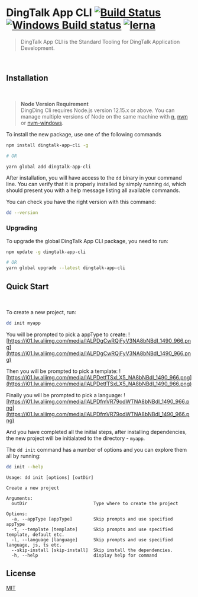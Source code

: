 # DingTalk App CLI [![Build Status](https://circleci.com/gh/open-dingtalk/dingtalk-app-cli.svg?style=shield)](https://circleci.com/gh/open-dingtalk/dingtalk-app-cli/tree/develop)  [![Windows Build status](https://ci.appveyor.com/api/projects/status/hi7uu5rnbs4x9vas/branch/develop?svg=true)](https://ci.appveyor.com/project/lou1swu/dingtalk-app-cli/branch/develop) [![lerna](https://img.shields.io/badge/maintained%20with-lerna-cc00ff.svg)](https://lerna.js.org/)

> DingTalk App CLI is the Standard Tooling for DingTalk Application Development.

<br/>

## Installation
<br/>

> **Node Version Requirement**  
DingDing Cli requires Node.js version 12.15.x or above. You can manage multiple versions of Node on the same machine with [n](https://github.com/tj/n), [nvm](https://github.com/creationix/nvm) or [nvm-windows](https://github.com/coreybutler/nvm-windows).

To install the new package, use one of the following commands

```bash
npm install dingtalk-app-cli -g

# OR

yarn global add dingtalk-app-cli
```

After installation, you will have access to the `dd` binary in your command line. You can verify that it is properly installed by simply running `dd`, which should present you with a help message listing all available commands.

You can check you have the right version with this command:
```bash
dd --version
```

### Upgrading
To upgrade the global DingTalk App CLI package, you need to run:
```bash
npm update -g dingtalk-app-cli

# OR
yarn global upgrade --latest dingtalk-app-cli
```
## Quick Start
<br/>

To create a new project, run:
```bash
dd init myapp
```

You will be prompted to pick a appType to create:
![https://i01.lw.aliimg.com/media/lALPDgCwRQjFyV3NA8bNBdI_1490_966.png](https://i01.lw.aliimg.com/media/lALPDgCwRQjFyV3NA8bNBdI_1490_966.png)


Then you will be prompted to pick a template:
![https://i01.lw.aliimg.com/media/lALPDetfTSxLX5_NA8bNBdI_1490_966.png](https://i01.lw.aliimg.com/media/lALPDetfTSxLX5_NA8bNBdI_1490_966.png)

Finally you will be prompted to pick a language:
![https://i01.lw.aliimg.com/media/lALPDfmVR79odWTNA8bNBdI_1490_966.png](https://i01.lw.aliimg.com/media/lALPDfmVR79odWTNA8bNBdI_1490_966.png)

And you have completed all the initial steps, after installing dependencies, 
the new project will be initialated to the directory - `myapp`.

The `dd init` command has a number of options and you can explore them all by running:
```bash
dd init --help
```
```
Usage: dd init [options] [outDir]

Create a new project

Arguments:
  outDir                         Type where to create the project

Options:
  -a, --appType [appType]        Skip prompts and use specified appType
  -t, --template [template]      Skip prompts and use specified template, default etc.
  -l, --language [language]      Skip prompts and use specified language, js, ts etc.
  --skip-install [skip-install]  Skip install the dependencies.
  -h, --help                     display help for command
```
## License

[MIT](https://github.com/open-dingtalk/dingtalk-app-cli/blob/develop/LICENSE)
